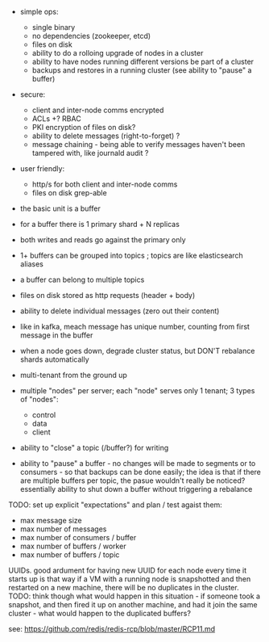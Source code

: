 - simple ops:
    - single binary
    - no dependencies (zookeeper, etcd)
    - files on disk
    - ability to do a rolloing upgrade of nodes in a cluster
    - ability to have nodes running different versions be part of a cluster
    - backups and restores in a running cluster (see ability to "pause" a buffer)
- secure:
    - client and inter-node comms encrypted
    - ACLs +? RBAC
    - PKI encryption of files on disk?
    - ability to delete messages (right-to-forget) ?
    - message chaining - being able to verify messages haven't been tampered with, like journald audit ?
- user friendly:
    - http/s for both client and inter-node comms
    - files on disk grep-able

- the basic unit is a buffer
- for a buffer there is 1 primary shard + N replicas
- both writes and reads go against the primary only
- 1+ buffers can be grouped into topics ; topics are like elasticsearch aliases
- a buffer can belong to multiple topics
- files on disk stored as http requests (header + body)
- ability to delete individual messages (zero out their content)
- like in kafka, meach message has unique number, counting from first message in the buffer
- when a node goes down, degrade cluster status, but DON'T rebalance shards automatically

- multi-tenant from the ground up
- multiple "nodes" per server; each "node" serves only 1 tenant; 3 types of "nodes":
    - control
    - data
    - client

- ability to "close" a topic (/buffer?) for writing
- ability to "pause" a buffer - no changes will be made to segments or to consumers - so that backups can be done easily; the idea is that if there are multiple buffers per topic, the pasue wouldn't really be noticed? essentially ability to shut down a buffer without triggering a rebalance

TODO: set up explicit "expectations" and plan / test agaist them:
- max message size
- max number of messages
- max number of consumers / buffer
- max number of buffers / worker
- max number of buffers / topic

UUIDs. good ardument for having new UUID for each node every time it starts up is that way if a VM with a running node is snapshotted and then restarted on a new machine, there will be no duplicates in the cluster. TODO: think though what would happen in this situation - if someone took a snapshot, and then fired it up on another machine, and had it join the same cluster - what would happen to the duplicated buffers?


see: https://github.com/redis/redis-rcp/blob/master/RCP11.md
